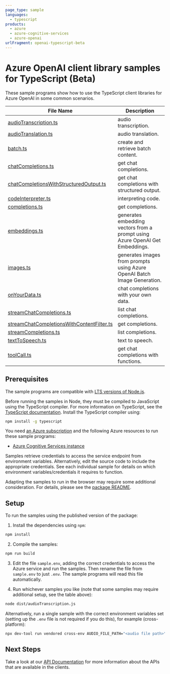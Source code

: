 ```yaml
---
page_type: sample
languages:
  - typescript
products:
  - azure
  - azure-cognitive-services
  - azure-openai
urlFragment: openai-typescript-beta
---
```


# Azure OpenAI client library samples for TypeScript (Beta)

These sample programs show how to use the TypeScript client libraries for Azure OpenAI in some common scenarios.

| **File Name**                                                                       | **Description**                                                              |
| ----------------------------------------------------------------------------------- | ---------------------------------------------------------------------------- |
| [audioTranscription.ts][audiotranscription]                                         | audio transcription.                                                         |
| [audioTranslation.ts][audiotranslation]                                             | audio translation.                                                           |
| [batch.ts][batch]                                                                   | create and retrieve batch content.                                           |
| [chatCompletions.ts][chatcompletions]                                               | get chat completions.                                                        |
| [chatCompletionsWithStructuredOutput.ts][chatcompletionswithstructuredoutput]       | get chat completions with structured output.                                 |
| [codeInterpreter.ts][codeinterpreter]                                               | interpreting code.                                                           |
| [completions.ts][completions]                                                       | get completions.                                                             |
| [embeddings.ts][embeddings]                                                         | generates embedding vectors from a prompt using Azure OpenAI Get Embeddings. |
| [images.ts][images]                                                                 | generates images from prompts using Azure OpenAI Batch Image Generation.     |
| [onYourData.ts][onyourdata]                                                         | chat completions with your own data.                                         |
| [streamChatCompletions.ts][streamchatcompletions]                                   | list chat completions.                                                       |
| [streamChatCompletionsWithContentFilter.ts][streamchatcompletionswithcontentfilter] | get completions.                                                             |
| [streamCompletions.ts][streamcompletions]                                           | list completions.                                                            |
| [textToSpeech.ts][texttospeech]                                                     | text to speech.                                                              |
| [toolCall.ts][toolcall]                                                             | get chat completions with functions.                                         |

## Prerequisites

The sample programs are compatible with [LTS versions of Node.js](https://github.com/nodejs/release#release-schedule).

Before running the samples in Node, they must be compiled to JavaScript using the TypeScript compiler. For more information on TypeScript, see the [TypeScript documentation][typescript]. Install the TypeScript compiler using:

```bash
npm install -g typescript
```

You need [an Azure subscription][freesub] and the following Azure resources to run these sample programs:

- [Azure Cognitive Services instance][createinstance_azurecognitiveservicesinstance]

Samples retrieve credentials to access the service endpoint from environment variables. Alternatively, edit the source code to include the appropriate credentials. See each individual sample for details on which environment variables/credentials it requires to function.

Adapting the samples to run in the browser may require some additional consideration. For details, please see the [package README][package].

## Setup

To run the samples using the published version of the package:

1. Install the dependencies using `npm`:

```bash
npm install
```

2. Compile the samples:

```bash
npm run build
```

3. Edit the file `sample.env`, adding the correct credentials to access the Azure service and run the samples. Then rename the file from `sample.env` to just `.env`. The sample programs will read this file automatically.

4. Run whichever samples you like (note that some samples may require additional setup, see the table above):

```bash
node dist/audioTranscription.js
```

Alternatively, run a single sample with the correct environment variables set (setting up the `.env` file is not required if you do this), for example (cross-platform):

```bash
npx dev-tool run vendored cross-env AUDIO_FILE_PATH="<audio file path>" node dist/audioTranscription.js
```

## Next Steps

Take a look at our [API Documentation][apiref] for more information about the APIs that are available in the clients.

[audiotranscription]: https://github.com/Azure/azure-sdk-for-js/blob/main/sdk/openai/openai/samples/v2-beta/typescript/src/audioTranscription.ts
[audiotranslation]: https://github.com/Azure/azure-sdk-for-js/blob/main/sdk/openai/openai/samples/v2-beta/typescript/src/audioTranslation.ts
[batch]: https://github.com/Azure/azure-sdk-for-js/blob/main/sdk/openai/openai/samples/v2-beta/typescript/src/batch.ts
[chatcompletions]: https://github.com/Azure/azure-sdk-for-js/blob/main/sdk/openai/openai/samples/v2-beta/typescript/src/chatCompletions.ts
[chatcompletionswithstructuredoutput]: https://github.com/Azure/azure-sdk-for-js/blob/main/sdk/openai/openai/samples/v2-beta/typescript/src/chatCompletionsWithStructuredOutput.ts
[codeinterpreter]: https://github.com/Azure/azure-sdk-for-js/blob/main/sdk/openai/openai/samples/v2-beta/typescript/src/codeInterpreter.ts
[completions]: https://github.com/Azure/azure-sdk-for-js/blob/main/sdk/openai/openai/samples/v2-beta/typescript/src/completions.ts
[embeddings]: https://github.com/Azure/azure-sdk-for-js/blob/main/sdk/openai/openai/samples/v2-beta/typescript/src/embeddings.ts
[images]: https://github.com/Azure/azure-sdk-for-js/blob/main/sdk/openai/openai/samples/v2-beta/typescript/src/images.ts
[onyourdata]: https://github.com/Azure/azure-sdk-for-js/blob/main/sdk/openai/openai/samples/v2-beta/typescript/src/onYourData.ts
[streamchatcompletions]: https://github.com/Azure/azure-sdk-for-js/blob/main/sdk/openai/openai/samples/v2-beta/typescript/src/streamChatCompletions.ts
[streamchatcompletionswithcontentfilter]: https://github.com/Azure/azure-sdk-for-js/blob/main/sdk/openai/openai/samples/v2-beta/typescript/src/streamChatCompletionsWithContentFilter.ts
[streamcompletions]: https://github.com/Azure/azure-sdk-for-js/blob/main/sdk/openai/openai/samples/v2-beta/typescript/src/streamCompletions.ts
[texttospeech]: https://github.com/Azure/azure-sdk-for-js/blob/main/sdk/openai/openai/samples/v2-beta/typescript/src/textToSpeech.ts
[toolcall]: https://github.com/Azure/azure-sdk-for-js/blob/main/sdk/openai/openai/samples/v2-beta/typescript/src/toolCall.ts
[apiref]: https://learn.microsoft.com/javascript/api/overview/azure/openai
[freesub]: https://azure.microsoft.com/free/
[createinstance_azurecognitiveservicesinstance]: https://learn.microsoft.com/azure/cognitive-services/openai/how-to/create-resource
[package]: https://github.com/Azure/azure-sdk-for-js/tree/main/sdk/openai/openai/README.md
[typescript]: https://www.typescriptlang.org/docs/home.html
